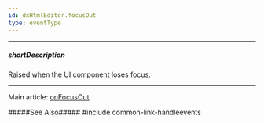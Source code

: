```yaml
---
id: dxHtmlEditor.focusOut
type: eventType
---
```

---
##### shortDescription
Raised when the UI component loses focus.

---
Main article: [onFocusOut](/api-reference/10%20UI%20Components/dxHtmlEditor/1%20Configuration/onFocusOut.md '/Documentation/ApiReference/UI_Components/dxHtmlEditor/Configuration/#onFocusOut')

#####See Also#####
#include common-link-handleevents